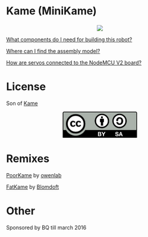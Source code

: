 # Kame (MiniKame)

<p align="center">
<img src="http://cdn.makeagif.com/media/12-22-2015/MQ8z1n.gif" width="400" align="center"> 
</p>

[What components do I need for building this robot?](https://github.com/bqlabs/miniKame/wiki/BOM)

[Where can I find the assembly model?](https://github.com/bqlabs/miniKame/blob/develop/parts/freecad/miniKame.fcstd)

[How are servos connected to the NodeMCU V2 board?](https://github.com/JavierIH/miniKame/wiki/Map-between-servos-and-board-pins)

# License

Son of [Kame](https://github.com/bqlabs/kame)

<p align="center">
<img src="doc/images/by-sa.png" width="200" align = "center">
</p>

# Remixes
[PoorKame](https://github.com/owenlab/PoorKame) by [owenlab](https://github.com/owenlab)

[FatKame](https://github.com/Blomdoft/fatKame) by [Blomdoft](https://github.com/Blomdoft)

# Other


Sponsored by BQ till march 2016
